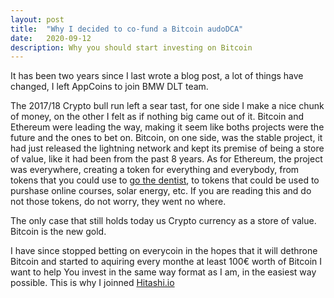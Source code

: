 ```yaml
---
layout: post
title:  "Why I decided to co-fund a Bitcoin audoDCA"
date:   2020-09-12
description: Why you should start investing on Bitcoin
---
```

<!-- Intro -->

<p class="intro"><span class="dropcap">I</span>t has been two years since I last wrote a blog post, a lot of things have changed, I left AppCoins to join BMW DLT team.</p>

<!-- 2017/18 Ico bubble -->
The 2017/18 Crypto bull run left a sear tast, for one side I make a nice chunk of money, on the other I felt as if nothing big came out of it. Bitcoin and Ethereum were leading the way, making it seem like boths projects were the future and the ones to bet on. Bitcoin, on one side, was the stable project, it had just released the lightning network and kept its premise of being a store of value, like it had been from the past 8 years. As for Ethereum, the project was everywhere, creating a token for everything and everybody, from tokens that you could use to <a href="https://dentacoin.com/" target="\_blank">go the dentist</a>, to tokens that could be used to purshase online courses, solar energy, etc. If you are reading this and do not those tokens, do not worry, they went no where.

<!-- Bitcoin is a store of value -->
The only case that still holds today us Crypto currency as a store of value. Bitcoin is the new gold.

<!-- Conclusion -->
I have since stopped betting on everycoin in the hopes that it will dethrone Bitcoin and started to aquiring every monthe at least 100€ worth of Bitcoin
I want to help You invest in the same way format as I am, in the easiest way possible. This is why I joinned <a href="https://hitashi.io/" target="\_blank">Hitashi.io</a>
